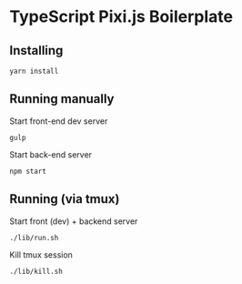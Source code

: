 # TypeScript Pixi.js Boilerplate

## Installing

```
yarn install
```

## Running manually

Start front-end dev server
```
gulp
```

Start back-end server
```
npm start
```


## Running (via tmux)

Start front (dev) + backend server
```
./lib/run.sh
```

Kill tmux session
```
./lib/kill.sh
```
